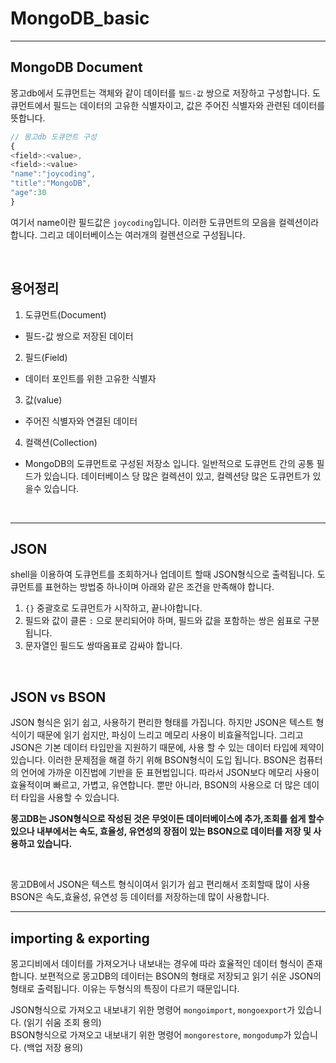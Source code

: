 # MongoDB_basic

---

## MongoDB Document

몽고db에서 도큐먼트는 객체와 같이 데이터를 `필드-값` 쌍으로 저장하고 구성합니다. 도큐먼트에서 필드는 데이터의 고유한 식별자이고, 값은 주어진 식별자와 관련된 데이터를 뜻합니다.

```js
// 몽고db 도큐먼트 구성
{
<field>:<value>,
<field>:<value>
"name":"joycoding",
"title":"MongoDB",
"age":30
}
```

여기서 name이란 필드값은 `joycoding`입니다. 이러한 도큐먼트의 모음을 컬렉션이라 합니다. 그리고 데이터베이스는 여러개의 컬렌션으로 구성됩니다.

<br />

## 용어정리

1. 도큐먼트(Document)
- 필드-값 쌍으로 저장된 데이터  

2. 필드(Field)
- 데이터 포인트를 위한 고유한 식별자  

3. 값(value)
- 주어진 식별자와 연결된 데이터  

4. 컬랙션(Collection)
- MongoDB의 도큐먼트로 구성된 저장소 입니다. 일반적으로 도큐먼트 간의 공통 필드가 있습니다. 데이터베이스 당 많은 컬렉션이 있고, 컬렉션당 많은 도큐먼트가 있을수 있습니다.  

<br />

---

## JSON

shell을 이용하여 도큐먼트를 조회하거나 업데이트 할때 JSON형식으로 출력됩니다. 도큐먼트를 표현하는 방법중 하나이며 아래와 같은 조건을 만족해야 합니다.  

1. `{}` 중괄호로 도큐먼트가 시작하고, 끝나야합니다.
2. 필드와 값이 클론 `:` 으로 분리되어야 하며, 필드와 값을 포함하는 쌍은 쉼표로 구분됩니다.
3. 문자열인 필드도 쌍따옴표로 감싸야 합니다.

<br />

## JSON vs BSON

JSON 형식은 읽기 쉽고, 사용하기 편리한 형태를 가집니다. 하지만 JSON은 텍스트 형식이기 때문에 읽기 쉽지만, 파싱이 느리고 메모리 사용이 비효율적입니다. 그리고 JSON은 기본 데이터 타입만을 지원하기 때문에, 사용 할 수 있는 데이터 타입에 제약이 있습니다. 이러한 문제점을 해결 하기 위해 BSON형식이 도입 됩니다. BSON은 컴퓨터의 언어에 가까운 이진법에 기반을 둔 표현법입니다. 따라서 JSON보다 메모리 사용이 효율적이며 빠르고, 가볍고, 유연합니다. 뿐만 아니라, BSON의 사용으로 더 많은 데이터 타입을 사용할 수 있습니다.  

**몽고DB는 JSON형식으로 작성된 것은 무엇이든 데이터베이스에 추가,조회를 쉽게 할수 있으나 내부에서는 속도, 효율성, 유연성의 장점이 있는 BSON으로 데이터를 저장 및 사용하고 있습니다.**

<br />

몽고DB에서 JSON은 텍스트 형식이여서 읽기가 쉽고 편리해서 조회할때 많이 사용 BSON은 속도,효율성, 유연성 등 데이터를 저장하는데 많이 사용합니다.

---

## importing & exporting 

몽고디비에서 데이터를 가져오거나 내보내는 경우에 따라 효율적인 데이터 형식이 존재합니다. 보편적으로 몽고DB의 데이터는 BSON의 형태로 저장되고 읽기 쉬운 JSON의 형태로 출력됩니다. 이유는 두형식의 특징이 다르기 때문입니다.  

JSON형식으로 가져오고 내보내기 위한 명령어 `mongoimport`, `mongoexport`가 있습니다. (읽기 쉬움 조회 용의)<br />
BSON형식으로 가져오고 내보내기 위한 명령어 `mongorestore`, `mongodump`가 있습니다. (백업 저장 용의)
